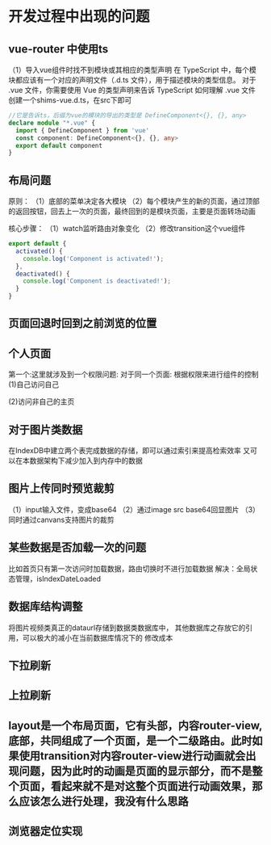 # 开发过程中出现的问题

## vue-router 中使用ts
（1）导入vue组件时找不到模块或其相应的类型声明
在 TypeScript 中，每个模块都应该有一个对应的声明文件（.d.ts 文件），用于描述模块的类型信息。
对于 .vue 文件，你需要使用 Vue 的类型声明来告诉 TypeScript 如何理解 .vue 文件
创建一个shims-vue.d.ts，在src下即可

```typescript
//它是告诉ts，后缀为vue的模块的导出的类型是 DefineComponent<{}, {}, any>
declare module "*.vue" {
  import { DefineComponent } from 'vue'
  const component: DefineComponent<{}, {}, any>
  export default component
}
```

## 布局问题

原则：
（1）底部的菜单决定各大模块
（2）每个模块产生的新的页面，通过顶部的返回按钮，回去上一次的页面，最终回到的是模块页面，主要是页面转场动画

核心步骤：
（1）watch监听路由对象变化
（2）修改transition这个vue组件


```typescript
export default {
  activated() {
    console.log('Component is activated!');
  },
  deactivated() {
    console.log('Component is deactivated!');
  }
}
```

## 页面回退时回到之前浏览的位置


## 个人页面

第一个:这里就涉及到一个权限问题: 
对于同一个页面: 根据权限来进行组件的控制
(1)自己访问自己

(2)访问非自己的主页

## 对于图片类数据

在IndexDB中建立两个表完成数据的存储，即可以通过索引来提高检索效率
又可以在本数据架构下减少加入到内存中的数据

## 图片上传同时预览裁剪

（1）input输入文件，变成base64
（2）通过image src base64回显图片
（3）同时通过canvans支持图片的裁剪

## 某些数据是否加载一次的问题
比如首页只有第一次访问时加载数据，路由切换时不进行加载数据
解决：全局状态管理，isIndexDateLoaded

## 数据库结构调整
将图片视频类真正的dataurl存储到数据类数据库中，
其他数据库之存放它的引用，可以极大的减小在当前数据库情况下的
修改成本

## 下拉刷新

## 上拉刷新


## layout是一个布局页面，它有头部，内容router-view, 底部，共同组成了一个页面，是一个二级路由。此时如果使用transition对内容router-view进行动画就会出现问题，因为此时的动画是页面的显示部分，而不是整个页面，看起来就不是对这整个页面进行动画效果，那么应该怎么进行处理，我没有什么思路

## 浏览器定位实现




